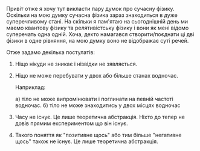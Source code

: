 Привіт отже я хочу тут викласти пару думок про сучасну фізику.
Оскільки на мою думку сучасна фізика зараз знаходиться в дуже суперечливому стані.
На скільки я пам'ятаю на сьогоднішній день ми маємо квантову фізику та релятивістську фізику і вони як мені відомо суперечать одна одній.
Хоча, дехто намагався створити/поєднати ці дві фізики в одне рівняння, на мою думку воно не відображає суті речей.

Отже задамо декілька постулатів:

1) Ніщо нікуди не зникає і нізвідки не зявляється.
2) Ніщо не може перебувати у двох або більше станах водночас.

   Наприклад:

    а) тіло не може випромінювати і поглинати на певній частоті водночас.
    б) тіло не може знаходитись у двох місцях водночас
4) Часу не існує. Це лише теоретична абстракція. Ніхто до тепер не довів прямим експериментом що він існує.
5) Такого поняття як "позитивне щось" або тим більше "негативне щось" також не існує. Це лише теоретична абстракція.

